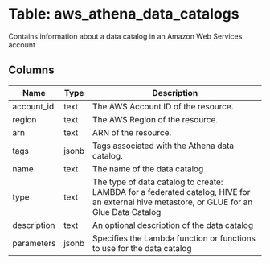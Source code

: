 
# Table: aws_athena_data_catalogs
Contains information about a data catalog in an Amazon Web Services account
## Columns
| Name        | Type           | Description  |
| ------------- | ------------- | -----  |
|account_id|text|The AWS Account ID of the resource.|
|region|text|The AWS Region of the resource.|
|arn|text|ARN of the resource.|
|tags|jsonb|Tags associated with the Athena data catalog.|
|name|text|The name of the data catalog|
|type|text|The type of data catalog to create: LAMBDA for a federated catalog, HIVE for an external hive metastore, or GLUE for an Glue Data Catalog|
|description|text|An optional description of the data catalog|
|parameters|jsonb|Specifies the Lambda function or functions to use for the data catalog|

